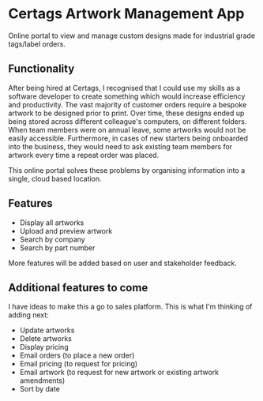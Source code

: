 # Certags Artwork Management App

Online portal to view and manage custom designs made for industrial grade tags/label orders. 

## Functionality

After being hired at Certags, I recognised that I could use my skills as a software developer to create something which would increase efficiency and productivity. The vast majority of customer orders require a bespoke artwork to be designed prior to print. Over time, these designs ended up being stored across different colleague's computers, on different folders. When team members were on annual leave, some artworks would not be easily accessible. Furthermore, in cases of new starters being onboarded into the business, they would need to ask existing team members for artwork every time a repeat order was placed.

This online portal solves these problems by organising information into a single, cloud based location.

 ## Features

  - Display all artworks
  - Upload and preview artwork
  - Search by company
  - Search by part number

  More features will be added based on user and stakeholder feedback.

  ## Additional features to come

  I have ideas to make this a go to sales platform. This is what I'm thinking of adding next:
  
   - Update artworks
   - Delete artworks
   - Display pricing
   - Email orders (to place a new order)
   - Email pricing (to request for pricing)
   - Email artwork (to request for new artwork or existing artwork amendments)
   - Sort by date
